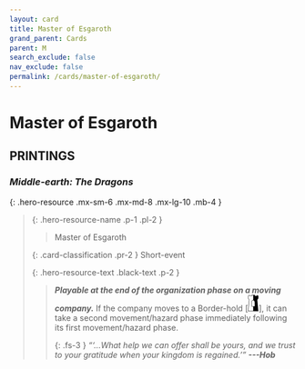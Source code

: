 ```yaml
---
layout: card
title: Master of Esgaroth
grand_parent: Cards
parent: M
search_exclude: false
nav_exclude: false
permalink: /cards/master-of-esgaroth/
---
```


# Master of Esgaroth


## PRINTINGS


### _Middle-earth: The Dragons_

{: .hero-resource .mx-sm-6 .mx-md-8 .mx-lg-10 .mb-4 }
> {: .hero-resource-name .p-1 .pl-2 }
> > <div class="card-mp"></div>
> > <div class="card-name">Master of Esgaroth</div>
>
> {: .card-classification .pr-2 }
> Short-event
>
> {: .hero-resource-text .black-text .p-2 }
> > ***Playable at the end of the organization phase on a moving company.*** If the company moves to a Border-hold <nobr>[<img src="/assets/images/border-hold.svg">]</nobr>, it can take a second movement/hazard phase immediately following its first movement/hazard phase. 
> > 
> > {: .fs-3 } 
> > _“‘...What help we can offer shall be yours, and we trust to your gratitude when your kingdom is regained.’”_ ***---&#65279;Hob*** 
> 
